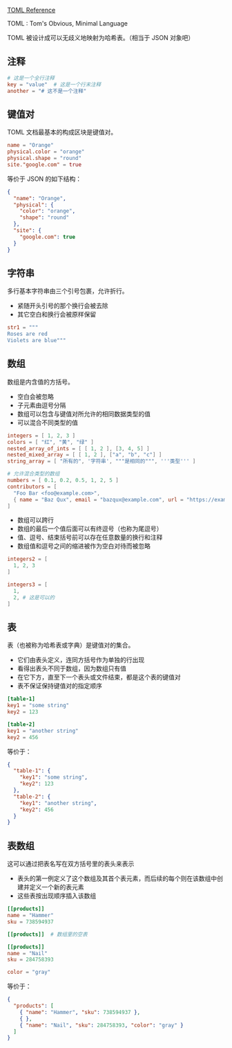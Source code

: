 [TOML Reference](https://toml.io/cn/v1.0.0)

TOML
: Tom's Obvious, Minimal Language

TOML 被设计成可以无歧义地映射为哈希表。（相当于 JSON 对象吧）

## 注释

```toml
# 这是一个全行注释
key = "value"  # 这是一个行末注释
another = "# 这不是一个注释"
```

## 键值对

TOML 文档最基本的构成区块是键值对。

```toml
name = "Orange"
physical.color = "orange"
physical.shape = "round"
site."google.com" = true
```

等价于 JSON 的如下结构：

```json
{
  "name": "Orange",
  "physical": {
    "color": "orange",
    "shape": "round"
  },
  "site": {
    "google.com": true
  }
}
```

## 字符串

多行基本字符串由三个引号包裹，允许折行。

- 紧随开头引号的那个换行会被去除
- 其它空白和换行会被原样保留

```toml
str1 = """
Roses are red
Violets are blue"""
```

## 数组

数组是内含值的方括号。

- 空白会被忽略
- 子元素由逗号分隔
- 数组可以包含与键值对所允许的相同数据类型的值
- 可以混合不同类型的值

```toml
integers = [ 1, 2, 3 ]
colors = [ "红", "黄", "绿" ]
nested_array_of_ints = [ [ 1, 2 ], [3, 4, 5] ]
nested_mixed_array = [ [ 1, 2 ], ["a", "b", "c"] ]
string_array = [ "所有的", '字符串', """是相同的""", '''类型''' ]

# 允许混合类型的数组
numbers = [ 0.1, 0.2, 0.5, 1, 2, 5 ]
contributors = [
  "Foo Bar <foo@example.com>",
  { name = "Baz Qux", email = "bazqux@example.com", url = "https://example.com/bazqux" }
]
```

- 数组可以跨行
- 数组的最后一个值后面可以有终逗号（也称为尾逗号）
- 值、逗号、结束括号前可以存在任意数量的换行和注释
- 数组值和逗号之间的缩进被作为空白对待而被忽略

```toml
integers2 = [
  1, 2, 3
]

integers3 = [
  1,
  2, # 这是可以的
]
```

## 表

表（也被称为哈希表或字典）是键值对的集合。

- 它们由表头定义，连同方括号作为单独的行出现
- 看得出表头不同于数组，因为数组只有值
- 在它下方，直至下一个表头或文件结束，都是这个表的键值对
- 表不保证保持键值对的指定顺序

```toml
[table-1]
key1 = "some string"
key2 = 123

[table-2]
key1 = "another string"
key2 = 456
```

等价于：

```json
{
  "table-1": {
    "key1": "some string",
    "key2": 123
  },
  "table-2": {
    "key1": "another string",
    "key2": 456
  }
}
```

## 表数组

这可以通过把表名写在双方括号里的表头来表示

- 表头的第一例定义了这个数组及其首个表元素，而后续的每个则在该数组中创建并定义一个新的表元素
- 这些表按出现顺序插入该数组

```toml
[[products]]
name = "Hammer"
sku = 738594937

[[products]]  # 数组里的空表

[[products]]
name = "Nail"
sku = 284758393

color = "gray"
```

等价于：

```json
{
  "products": [
    { "name": "Hammer", "sku": 738594937 },
    { },
    { "name": "Nail", "sku": 284758393, "color": "gray" }
  ]
}
```